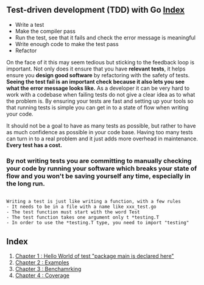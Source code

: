 ## Test-driven development (TDD) with Go [Index](#index)
- Write a test
- Make the compiler pass
- Run the test, see that it fails and check the error message is meaningful
- Write enough code to make the test pass
- Refactor

On the face of it this may seem tedious but sticking to the feedback loop is important.
Not only does it ensure that you have __relevant tests__, it helps ensure you __design good software__ by refactoring with the safety of tests.
__Seeing the test fail is an important check because it also lets you see what the error message looks like.__ As a developer it can be very hard to work with a codebase when failing tests do not give a clear idea as to what the problem is.
By ensuring your tests are fast and setting up your tools so that running tests is simple you can get in to a state of flow when writing your code.  

It should not be a goal to have as many tests as possible, but rather to have as much confidence as possible in your code base. Having too many tests can turn in to a real problem and it just adds more overhead in maintenance. __Every test has a cost.__  

### By not writing tests you are committing to manually checking your code by running your software which breaks your state of flow and you won't be saving yourself any time, especially in the long run.

```

Writing a test is just like writing a function, with a few rules
- It needs to be in a file with a name like xxx_test.go
- The test function must start with the word Test
- The test function takes one argument only t *testing.T
- In order to use the *testing.T type, you need to import "testing"

```

## Index

1. [Chapter 1 : Hello World of test "package main is declared here"](Chapter1/)
2. [Chapter 2 : Examples ](Chapter2/)
3. [Chapter 3 : Benchamrking](Chapter3/)
4. [Chapter 4 : Coverage](Chapter4/)